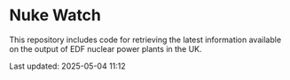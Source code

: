 # Nuke Watch

This repository includes code for retrieving the latest information available on the output of EDF nuclear power plants in the UK.

Last updated: 2025-05-04 11:12